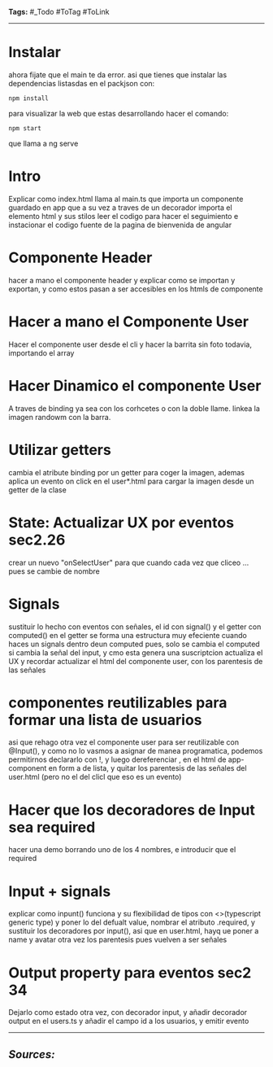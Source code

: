 **Tags:** #_Todo
#ToTag #ToLink 
- - -
# Instalar
ahora fijate que el main te da error. asi que tienes que instalar las dependencias listasdas en el packjson con:
```  
npm install
```
para visualizar la web que estas desarrollando hacer el comando:
``` 
npm start
```
que llama a ng serve

#  Intro
Explicar como index.html llama al main.ts que importa un componente guardado en app
que a su vez a traves de un decorador importa el elemento html y sus stilos
leer el codigo para hacer el seguimiento e instacionar el codigo fuente de la pagina de bienvenida de angular
# Componente  Header
hacer a mano el componente header y explicar como se importan y exportan, y como estos pasan a ser accesibles en los htmls de componente
# Hacer a mano el Componente User
Hacer el componente user desde el cli
y hacer la barrita sin foto todavia, importando el array
# Hacer Dinamico el componente User
 A traves de binding ya sea con los corhcetes o con la doble llame. linkea la imagen randowm con la barra.
# Utilizar getters 
cambia el atribute binding por un getter para coger la imagen, ademas aplica un evento on click en el  user*.html para cargar la imagen desde un getter de la clase
# State: Actualizar UX por eventos sec2.26
crear un nuevo "onSelectUser" para que cuando cada vez que cliceo ... pues se cambie de nombre
# Signals
sustituir lo hecho con eventos con señales, el id con signal() y el getter con computed()
en el getter se forma una estructura muy efeciente cuando haces un signals dentro deun computed pues, solo se cambia el computed si cambia la señal del input, y cmo esta genera una suscriptcion actualiza el UX
 y recordar actualizar el html del componente user, con los parentesis de las señales
# componentes reutilizables para formar una lista de usuarios
asi que rehago otra vez el componente user para ser reutilizable con @Input(), y como no lo vasmos a asignar de manea programatica, podemos permitirnos declararlo con !, y luego dereferenciar , en el html de app-component en form a de lista, y quitar los parentesis de las señales del user.html (pero no el del clicl que eso es un evento)
# Hacer que los decoradores de Input sea required
hacer una demo borrando uno de los 4 nombres, e introducir que el required
# Input + signals
explicar como inpunt()  funciona y su flexibilidad de tipos con \<>(typescript generic type) y poner lo del defualt value, nombrar el atributo .required, y sustituir los decoradores por input(), asi que en user.html, hayq ue poner a name y avatar otra vez los parentesis pues vuelven  a ser señales

# Output property para eventos sec2 34
Dejarlo como estado otra vez, con decorador input, y añadir decorador output en el users.ts
y añadir el campo id a los usuarios, y emitir evento

- - - 
## ***Sources:***